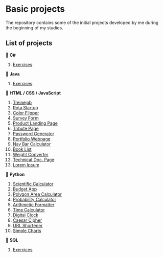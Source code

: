 # Basic projects

The repository contains some of the initial projects developed by me during the beginning of my studies.

## List of projects

:small_blue_diamond: **C#**
1. [Exercises](https://github.com/math-reis/basic-projects/tree/main/csharp_exercises)

:small_blue_diamond: **Java**
1. [Exercises](https://github.com/math-reis/basic-projects/tree/main/java_exercises)

:small_blue_diamond: **HTML / CSS / JavaScript**
1. [Treinejob](https://github.com/math-reis/basic-projects/tree/main/treinejob)
2. [Rota Startup](https://github.com/math-reis/basic-projects/tree/main/rota-startup)
4. [Color Flipper](https://github.com/math-reis/basic-projects/tree/main/color-flipper)
5. [Survey Form](https://github.com/math-reis/basic-projects/tree/main/survey-form)
6. [Product Landing Page](https://github.com/math-reis/basic-projects/tree/main/product-landing-page)
7. [Tribute Page](https://github.com/math-reis/basic-projects/tree/main/marie-curie-tribute-page)
8. [Password Generator](https://github.com/math-reis/basic-projects/tree/main/password-generator)
9. [Portfolio Webpage](https://github.com/math-reis/basic-projects/tree/main/portfolio-webpage)
10. [Nav Bar Calculator](https://github.com/math-reis/basic-projects/tree/main/nav-bar-calculator)
11. [Book List](https://github.com/math-reis/basic-projects/tree/main/book-list)
12. [Weight Converter](https://github.com/math-reis/basic-projects/tree/main/weight-converter)
13. [Technical Doc. Page](https://github.com/math-reis/basic-projects/tree/main/technical-documentation-page)
14. [Lorem Ipsum](https://github.com/math-reis/basic-projects/tree/main/lorem-ipsum)

:small_blue_diamond: **Python**
1. [Scientific Calculator](https://github.com/math-reis/basic-projects/tree/main/scientific-calculator)
2. [Budget App](https://github.com/math-reis/basic-projects/tree/main/budget-app)
3. [Polygon Area Calculator](https://github.com/math-reis/basic-projects/tree/main/polygon-area-calculator) 
4. [Probability Calculator](https://github.com/math-reis/basic-projects/tree/main/probability-calculator) 
5. [Arithmetic Formatter](https://github.com/math-reis/basic-projects/tree/main/arithmetic-formatter)
6. [Time Calculator](https://github.com/math-reis/basic-projects/tree/main/time-calculator)
7. [Digital Clock](https://github.com/math-reis/basic-projects/tree/main/digital-clock)
8. [Caesar Cipher](https://github.com/math-reis/basic-projects/tree/main/caesar-cipher)
9. [URL Shortener](https://github.com/math-reis/basic-projects/tree/main/URL-shortener)
10. [Simple Charts](https://github.com/math-reis/basic-projects/tree/main/simple-charts)

:small_blue_diamond: **SQL**
1. [Exercices](https://github.com/math-reis/basic-projects/tree/main/sql_exercises)
